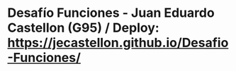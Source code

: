 # Desafío Funciones - Juan Eduardo Castellon (G95) / Deploy: https://jecastellon.github.io/Desafio-Funciones/
